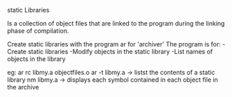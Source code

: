 static Libraries

Is a collection of object files that are linked to the program during the linking phase of compilation.

Create static libraries with the program ar for 'archiver'
The program is for:     -Create static libraries
			-Modify objects in the static library
			-List names of objects in the library
	
eg: ar rc libmy.a objectfiles.o
    ar -t libmy.a  -> listst the contents of a static library
    nm libmy.a   -> displays each symbol contained in each object file in the archive
